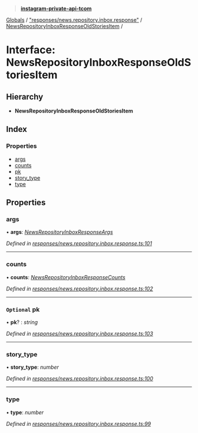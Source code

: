 > **[instagram-private-api-tcom](../README.md)**

[Globals](../README.md) / ["responses/news.repository.inbox.response"](../modules/_responses_news_repository_inbox_response_.md) / [NewsRepositoryInboxResponseOldStoriesItem](_responses_news_repository_inbox_response_.newsrepositoryinboxresponseoldstoriesitem.md) /

# Interface: NewsRepositoryInboxResponseOldStoriesItem

## Hierarchy

* **NewsRepositoryInboxResponseOldStoriesItem**

## Index

### Properties

* [args](_responses_news_repository_inbox_response_.newsrepositoryinboxresponseoldstoriesitem.md#args)
* [counts](_responses_news_repository_inbox_response_.newsrepositoryinboxresponseoldstoriesitem.md#counts)
* [pk](_responses_news_repository_inbox_response_.newsrepositoryinboxresponseoldstoriesitem.md#optional-pk)
* [story_type](_responses_news_repository_inbox_response_.newsrepositoryinboxresponseoldstoriesitem.md#story_type)
* [type](_responses_news_repository_inbox_response_.newsrepositoryinboxresponseoldstoriesitem.md#type)

## Properties

###  args

• **args**: *[NewsRepositoryInboxResponseArgs](_responses_news_repository_inbox_response_.newsrepositoryinboxresponseargs.md)*

*Defined in [responses/news.repository.inbox.response.ts:101](https://github.com/cuonglnhust/instagram-private-api-tcom/blob/3e16058/src/responses/news.repository.inbox.response.ts#L101)*

___

###  counts

• **counts**: *[NewsRepositoryInboxResponseCounts](_responses_news_repository_inbox_response_.newsrepositoryinboxresponsecounts.md)*

*Defined in [responses/news.repository.inbox.response.ts:102](https://github.com/cuonglnhust/instagram-private-api-tcom/blob/3e16058/src/responses/news.repository.inbox.response.ts#L102)*

___

### `Optional` pk

• **pk**? : *string*

*Defined in [responses/news.repository.inbox.response.ts:103](https://github.com/cuonglnhust/instagram-private-api-tcom/blob/3e16058/src/responses/news.repository.inbox.response.ts#L103)*

___

###  story_type

• **story_type**: *number*

*Defined in [responses/news.repository.inbox.response.ts:100](https://github.com/cuonglnhust/instagram-private-api-tcom/blob/3e16058/src/responses/news.repository.inbox.response.ts#L100)*

___

###  type

• **type**: *number*

*Defined in [responses/news.repository.inbox.response.ts:99](https://github.com/cuonglnhust/instagram-private-api-tcom/blob/3e16058/src/responses/news.repository.inbox.response.ts#L99)*